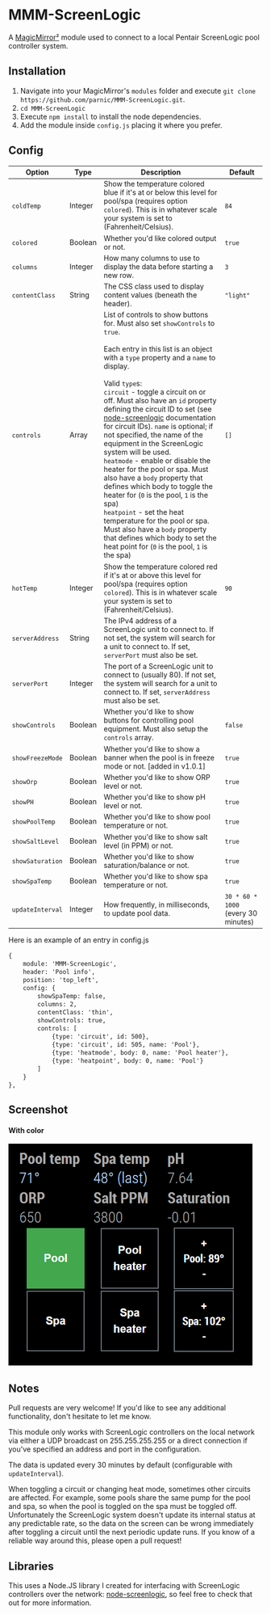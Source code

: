 # MMM-ScreenLogic
A <a href="https://github.com/MichMich/MagicMirror">MagicMirror²</a> module used to connect to a local Pentair ScreenLogic pool controller system.

## Installation
1. Navigate into your MagicMirror's `modules` folder and execute `git clone https://github.com/parnic/MMM-ScreenLogic.git`.
2. `cd MMM-ScreenLogic`
3. Execute `npm install` to install the node dependencies.
4. Add the module inside `config.js` placing it where you prefer.

## Config
|Option|Type|Description|Default|
|---|---|---|---|
|`coldTemp`|Integer|Show the temperature colored blue if it's at or below this level for pool/spa (requires option `colored`). This is in whatever scale your system is set to (Fahrenheit/Celsius).|`84`|
|`colored`|Boolean|Whether you'd like colored output or not.|`true`|
|`columns`|Integer|How many columns to use to display the data before starting a new row.|`3`|
|`contentClass`|String|The CSS class used to display content values (beneath the header).|`"light"`|
|`controls`|Array|List of controls to show buttons for. Must also set `showControls` to `true`.<br><br>Each entry in this list is an object with a `type` property and a `name` to display.<br><br>Valid `type`s:<br>`circuit` - toggle a circuit on or off. Must also have an `id` property defining the circuit ID to set (see [node-screenlogic](https://github.com/parnic/node-screenlogic) documentation for circuit IDs). `name` is optional; if not specified, the name of the equipment in the ScreenLogic system will be used.<br>`heatmode` - enable or disable the heater for the pool or spa. Must also have a `body` property that defines which body to toggle the heater for (`0` is the pool, `1` is the spa)<br>`heatpoint` - set the heat temperature for the pool or spa. Must also have a `body` property that defines which body to set the heat point for (`0` is the pool, `1` is the spa)|`[]`|
|`hotTemp`|Integer|Show the temperature colored red if it's at or above this level for pool/spa (requires option `colored`). This is in whatever scale your system is set to (Fahrenheit/Celsius).|`90`|
|`serverAddress`|String|The IPv4 address of a ScreenLogic unit to connect to. If not set, the system will search for a unit to connect to. If set, `serverPort` must also be set.| |
|`serverPort`|Integer|The port of a ScreenLogic unit to connect to (usually 80). If not set, the system will search for a unit to connect to. If set, `serverAddress` must also be set.| |
|`showControls`|Boolean|Whether you'd like to show buttons for controlling pool equipment. Must also setup the `controls` array.|`false`|
|`showFreezeMode`|Boolean|Whether you'd like to show a banner when the pool is in freeze mode or not. [added in v1.0.1]|`true`|
|`showOrp`|Boolean|Whether you'd like to show ORP level or not.|`true`|
|`showPH`|Boolean|Whether you'd like to show pH level or not.|`true`|
|`showPoolTemp`|Boolean|Whether you'd like to show pool temperature or not.|`true`|
|`showSaltLevel`|Boolean|Whether you'd like to show salt level (in PPM) or not.|`true`|
|`showSaturation`|Boolean|Whether you'd like to show saturation/balance or not.|`true`|
|`showSpaTemp`|Boolean|Whether you'd like to show spa temperature or not.|`true`|
|`updateInterval`|Integer|How frequently, in milliseconds, to update pool data.|`30 * 60 * 1000` (every 30 minutes)|

Here is an example of an entry in config.js
```
{
	module: 'MMM-ScreenLogic',
	header: 'Pool info',
	position: 'top_left',
	config: {
		showSpaTemp: false,
		columns: 2,
		contentClass: 'thin',
		showControls: true,
		controls: [
			{type: 'circuit', id: 500},
			{type: 'circuit', id: 505, name: 'Pool'},
			{type: 'heatmode', body: 0, name: 'Pool heater'},
			{type: 'heatpoint', body: 0, name: 'Pool'}
		]
	}
},
```

## Screenshot
#### With color
![Screenshot with color](/screenshot.png?raw=true "colored: true")

## Notes
Pull requests are very welcome! If you'd like to see any additional functionality, don't hesitate to let me know.

This module only works with ScreenLogic controllers on the local network via either a UDP broadcast on 255.255.255.255 or a direct connection if you've specified an address and port in the configuration.

The data is updated every 30 minutes by default (configurable with `updateInterval`).

When toggling a circuit or changing heat mode, sometimes other circuits are affected. For example, some pools share the same pump for the pool and spa, so when the pool is toggled on the spa must be toggled off. Unfortunately the ScreenLogic system doesn't update its internal status at any predictable rate, so the data on the screen can be wrong immediately after toggling a circuit until the next periodic update runs. If you know of a reliable way around this, please open a pull request!

## Libraries
This uses a Node.JS library I created for interfacing with ScreenLogic controllers over the network: [node-screenlogic](https://github.com/parnic/node-screenlogic), so feel free to check that out for more information.
